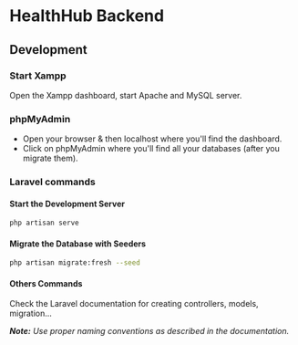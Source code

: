 # HealthHub Backend

## Development

### Start Xampp

Open the Xampp dashboard, start Apache and MySQL server.

### phpMyAdmin

- Open your browser & then localhost where you'll find the dashboard. 
- Click on phpMyAdmin where you'll find all your databases (after you migrate them).

### Laravel commands

#### Start the Development Server

```bash
php artisan serve
```

#### Migrate the Database with Seeders

```bash
php artisan migrate:fresh --seed
```

#### Others Commands

Check the Laravel documentation for creating controllers, models, migration...

_**Note:** Use proper naming conventions as described in the documentation._
